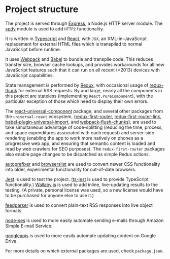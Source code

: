 # Project structure

The project is served through [Express](https://expressjs.com), a Node.js HTTP server module. The [spdy](https://github.com/spdy-http2/node-spdy) module is used to add `HTTP2` functionality.

It is written in [Typescript](https://www.typescriptlang.org) and [React](https://reactjs.org), with `JSX`, an XML-in-JavaScript replacement for external HTML files which is transpiled to normal JavaScript before runtime.

It uses [Webpack](https://webpack.js.org) and [Babel](https://babeljs.io) to bundle and transpile code. This reduces transfer size, browser cache lookups, and provides workarounds for all new JavaScript features such that it can run on all recent (>2013) devices with JavaScript capabilities.

State management is performed by [Redux](https://redux.js.org), with occasional usage of [redux-thunk](https://github.com/reduxjs/redux-thunk) for external RSS requests. By and large, nearly all the components in this project are stateless (implementing `React.PureComponent`), with the particular exception of those which need to display their own errors.

The [react-universal-component](https://github.com/faceyspacey/react-universal-component) package, and several other packages from the `universal-react` ecosystem, ([redux-first-router](https://github.com/faceyspacey/redux-first-router), [redux-first-router-link](https://github.com/faceyspacey/redux-first-router-link), [babel-plugin-universal-import](https://github.com/faceyspacey/babel-plugin-universal-import), and [webpack-flush-chunks](https://github.com/faceyspacey/webpack-flush-chunks)), are used to take simultaneous advantage of code-splitting (reducing the time, process, and space expenditures associated with each request) and server-side rendering (enabling the app to work more natively on phones as a progressive web app, and ensuring that semantic content is loaded and read by web crawlers for SEO purposes). The `redux-first-router` packages also enable page changes to be dispatched as simple Redux actions.

[autoprefixer](https://github.com/postcss/autoprefixer) and [browserslist](https://github.com/browserslist/browserslist) are used to convert newer CSS functionality into older, experimental functionality for out-of-date browsers.

[Jest](https://jestjs.io) is used to test the project. ([ts-jest](https://github.com/kulshekhar/ts-jest) is used to provide TypeScript functionality.) [Wallaby.js](https://wallabyjs.com) is used to add inline, live-updating results to the testing. (A private, personal license was used, so a new license would have to be purchased for anyone else to use it.)

[feedparser](https://github.com/danmactough/node-feedparser) is used to convert plain-text RSS responses into live object formats.

[node-ses](https://github.com/aheckmann/node-ses) is used to more easily automate sending e-mails through Amazon Simple E-mail Service.

[googleapis](https://github.com/googleapis/googleapis) is used to more easily automate updating content on Google Drive.

For more details on which external packages are used, check `package.json`.